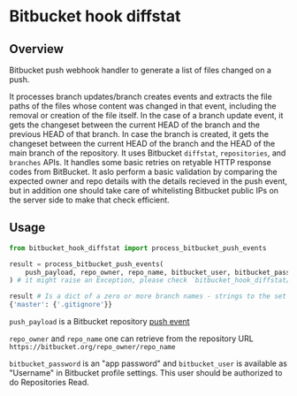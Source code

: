 # Bitbucket hook diffstat

## Overview

Bitbucket push webhook handler to generate a list of files changed on a push.

It processes branch updates/branch creates events and extracts the file paths of the files whose content was changed in that event, including the removal or creation of the file itself.
In the case of a branch update event, it gets the changeset between the current HEAD of the branch and the previous HEAD of that branch.
In case the branch is created, it gets the changeset between the current HEAD of the branch and the HEAD of the main branch of the repository.
It uses Bitbucket `diffstat`,  `repositories`, and `branches` APIs. It handles some basic retries on retyable HTTP response codes from BitBucket.
It aslo perform a basic validation by comparing the expected owner and repo details with the details recieved in the push event, but in addition one should take care of whitelisting Bitbucket public IPs on the server side to make that check efficient.
## Usage
```python
from bitbucket_hook_diffstat import process_bitbucket_push_events

result = process_bitbucket_push_events(
    push_payload, repo_owner, repo_name, bitbucket_user, bitbucket_password
) # it might raise an Exception, please check `bitbucket_hook_diffstat/exceptions.py`

result # Is a dict of a zero or more branch names - strings to the set of one or many file pathnames - strings.
{'master': {'.gitignore'}}
```

`push_payload` is a Bitbucket repository [push event](https://support.atlassian.com/bitbucket-cloud/docs/event-payloads/#Push)

`repo_owner` and `repo_name` one can retrieve from the repository URL `https://bitbucket.org/repo_owner/repo_name` 

`bitbucket_password` is an "app password" and `bitbucket_user` is available as "Username" in Bitbucket profile settings. This user should be authorized to do Repositories Read.